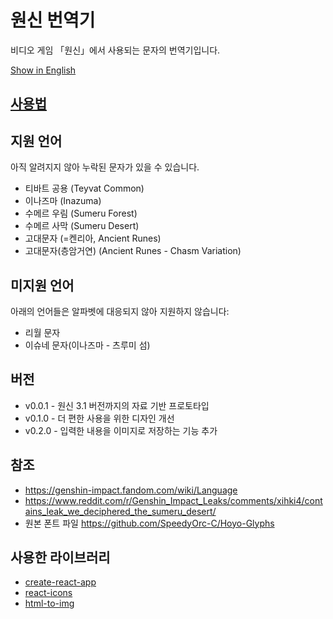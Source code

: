 # 원신 번역기
비디오 게임 「원신」에서 사용되는 문자의 번역기입니다.

[Show in English](/README.md)

## [사용법](/docs/HowToUse_KR.md) 
## 지원 언어
아직 알려지지 않아 누락된 문자가 있을 수 있습니다.

- 티바트 공용 (Teyvat Common)
- 이나즈마 (Inazuma)
- 수메르 우림 (Sumeru Forest)
- 수메르 사막 (Sumeru Desert)
- 고대문자 (=켄리아, Ancient Runes)
- 고대문자(층암거연) (Ancient Runes - Chasm Variation)

## 미지원 언어
아래의 언어들은 알파벳에 대응되지 않아 지원하지 않습니다:
- 리월 문자
- 이슈네 문자(이나즈마 - 츠루미 섬)

## 버전
- v0.0.1 - 원신 3.1 버전까지의 자료 기반 프로토타입
- v0.1.0 - 더 편한 사용을 위한 디자인 개선
- v0.2.0 - 입력한 내용을 이미지로 저장하는 기능 추가

## 참조
- https://genshin-impact.fandom.com/wiki/Language
- https://www.reddit.com/r/Genshin_Impact_Leaks/comments/xihki4/contains_leak_we_deciphered_the_sumeru_desert/
- 원본 폰트 파일 https://github.com/SpeedyOrc-C/Hoyo-Glyphs

## 사용한 라이브러리
- [create-react-app](https://github.com/facebook/create-react-app)
- [react-icons](https://github.com/react-icons/react-icons)
- [html-to-img](https://github.com/bubkoo/html-to-image)